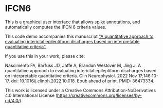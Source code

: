 # IFCN6
This is a graphical user interface that allows spike annotations, and automatically computes the IFCN 6 criteria values.

This code demo accompanies this manuscript ["A quantitative approach to evaluating interictal epileptiform discharges based on interpretable quantitative criteria”.](https://pubmed.ncbi.nlm.nih.gov/36473334/).

If you use this in your work, please cite: 

Nascimento FA, Barfuss JD, Jaffe A, Brandon Westover M, Jing J. A quantitative approach to evaluating interictal epileptiform discharges based on interpretable quantitative criteria. Clin Neurophysiol. 2022 Nov 17;146:10-17. doi: 10.1016/j.clinph.2022.10.018. Epub ahead of print. PMID: 36473334.

This work is licensed under a Creative Commons Attribution-NoDerivatives 4.0 International License (https://creativecommons.org/licenses/by-nd/4.0/).
